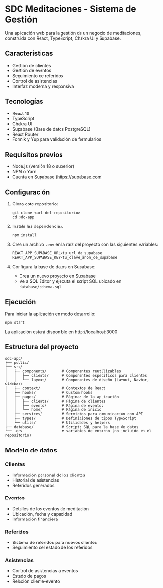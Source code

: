 # SDC Meditaciones - Sistema de Gestión

Una aplicación web para la gestión de un negocio de meditaciones, construida con React, TypeScript, Chakra UI y Supabase.

## Características

- Gestión de clientes
- Gestión de eventos
- Seguimiento de referidos
- Control de asistencias
- Interfaz moderna y responsiva

## Tecnologías

- React 19
- TypeScript
- Chakra UI
- Supabase (Base de datos PostgreSQL)
- React Router
- Formik y Yup para validación de formularios

## Requisitos previos

- Node.js (versión 18 o superior)
- NPM o Yarn
- Cuenta en Supabase (https://supabase.com)

## Configuración

1. Clona este repositorio:
   ```
   git clone <url-del-repositorio>
   cd sdc-app
   ```

2. Instala las dependencias:
   ```
   npm install
   ```

3. Crea un archivo `.env` en la raíz del proyecto con las siguientes variables:
   ```
   REACT_APP_SUPABASE_URL=tu_url_de_supabase
   REACT_APP_SUPABASE_KEY=tu_clave_anon_de_supabase
   ```

4. Configura la base de datos en Supabase:
   - Crea un nuevo proyecto en Supabase
   - Ve a SQL Editor y ejecuta el script SQL ubicado en `database/schema.sql`

## Ejecución

Para iniciar la aplicación en modo desarrollo:

```
npm start
```

La aplicación estará disponible en http://localhost:3000

## Estructura del proyecto

```
sdc-app/
├── public/
├── src/
│   ├── components/       # Componentes reutilizables
│   │   ├── clients/      # Componentes específicos para clientes
│   │   └── layout/       # Componentes de diseño (Layout, Navbar, Sidebar)
│   ├── context/          # Contextos de React
│   ├── hooks/            # Custom hooks
│   ├── pages/            # Páginas de la aplicación
│   │   ├── clients/      # Página de clientes
│   │   ├── events/       # Página de eventos
│   │   └── home/         # Página de inicio
│   ├── services/         # Servicios para comunicación con API
│   ├── types/            # Definiciones de tipos TypeScript
│   └── utils/            # Utilidades y helpers
├── database/             # Scripts SQL para la base de datos
└── .env                  # Variables de entorno (no incluido en el repositorio)
```

## Modelo de datos

### Clientes
- Información personal de los clientes
- Historial de asistencias
- Referidos generados

### Eventos
- Detalles de los eventos de meditación
- Ubicación, fecha y capacidad
- Información financiera

### Referidos
- Sistema de referidos para nuevos clientes
- Seguimiento del estado de los referidos

### Asistencias
- Control de asistencias a eventos
- Estado de pagos
- Relación cliente-evento
